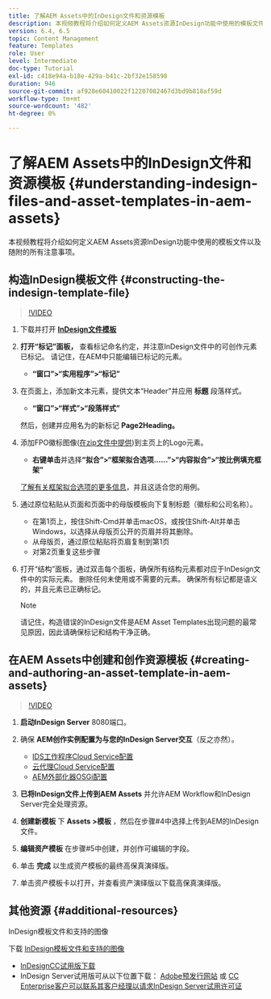 ```yaml
---
title: 了解AEM Assets中的InDesign文件和资源模板
description: 本视频教程将介绍如何定义AEM Assets资源InDesign功能中使用的模板文件以及随附的所有注意事项。
version: 6.4, 6.5
topic: Content Management
feature: Templates
role: User
level: Intermediate
doc-type: Tutorial
exl-id: c418e94a-b18e-429a-b41c-2bf32e158598
duration: 946
source-git-commit: af928e60410022f12207082467d3bd9b818af59d
workflow-type: tm+mt
source-wordcount: '482'
ht-degree: 0%

---
```


# 了解AEM Assets中的InDesign文件和资源模板 {#understanding-indesign-files-and-asset-templates-in-aem-assets}

本视频教程将介绍如何定义AEM Assets资源InDesign功能中使用的模板文件以及随附的所有注意事项。

## 构造InDesign模板文件 {#constructing-the-indesign-template-file}

>[!VIDEO](https://video.tv.adobe.com/v/19293?quality=12&learn=on)

1. 下载并打开 [**InDesign文件模板**](assets/asset-templates-tutorial-video--supporting-files.zip)
2. **打开“标记”面板，** 查看标记命名约定，并注意InDesign文件中的可创作元素已标记。 请记住，在AEM中只能编辑已标记的元素。

   * **“窗口”>“实用程序”>“标记”**

3. 在页面上，添加新文本元素，提供文本“Header”并应用 **标题** 段落样式。

   * **“窗口”>“样式”>“段落样式”**

   然后，创建并应用名为的新标记 **Page2Heading。**

4. 添加FPO徽标图像([在zip文件中提供](assets/asset-templates-tutorial-video--supporting-files.zip))到主页上的Logo元素。

   * **右键单击**&#x200B;并选择&#x200B;**“拟合”>“框架拟合选项……”>“内容拟合”>“按比例填充框架”**

   [了解有关框架拟合选项的更多信息](https://helpx.adobe.com/indesign/using/frames-objects.html#fitting_objects_to_frames)，并且这适合您的用例。

5. 通过原位粘贴从页面和页面中的母版模板向下复制标题（徽标和公司名称）。

   * 在第1页上，按住Shift-Cmd并单击macOS，或按住Shift-Alt并单击Windows，以选择从母版页公开的页眉并将其删除。
   * 从母版页，通过原位粘贴将页眉复制到第1页
   * 对第2页重复这些步骤

6. 打开“结构”面板，通过双击每个面板，确保所有结构元素都对应于InDesign文件中的实际元素。 删除任何未使用或不需要的元素。 确保所有标记都是语义的，并且元素已正确标记。

   >[!NOTE]
   >
   >请记住，构造错误的InDesign文件是AEM Asset Templates出现问题的最常见原因，因此请确保标记和结构干净正确。

## 在AEM Assets中创建和创作资源模板 {#creating-and-authoring-an-asset-template-in-aem-assets}

>[!VIDEO](https://video.tv.adobe.com/v/19294?quality=12&learn=on)

1. **启动InDesign Server** 8080端口。
2. 确保 **AEM创作实例配置为与您的InDesign Server交互**（反之亦然）。

   * [IDS工作程序Cloud Service配置](http://localhost:4502/etc/cloudservices/proxy/ids.html)
   * [云代理Cloud Service配置](http://localhost:4502/etc/cloudservices/proxy.html)
   * [AEM外部化器OSGi配置](http://localhost:4502/system/console/configMgr)

3. **已将InDesign文件上传到AEM Assets** 并允许AEM Workflow和InDesign Server完全处理资源。
4. **创建新模板** 下 **Assets >模板** ，然后在步骤#4中选择上传到AEM的InDesign文件。
5. **编辑资产模板** 在步骤#5中创建，并创作可编辑的字段。
6. 单击 **完成** 以生成资产模板的最终高保真演绎版。
7. 单击资产模板卡以打开，并查看资产演绎版以下载高保真演绎版。

## 其他资源 {#additional-resources}

InDesign模板文件和支持的图像

下载 [InDesign模板文件和支持的图像](assets/asset-templates-tutorial-video--supporting-files-1.zip)

* [InDesignCC试用版下载](https://creative.adobe.com/products/download/indesign)
* InDesign Server试用版可从以下位置下载： [Adobe预发行网站](https://www.adobeprerelease.com/) 或 [CC Enterprise客户可以联系其客户经理以请求InDesign Server试用许可证](https://www.adobe.com/products/indesignserver/faq.html)
